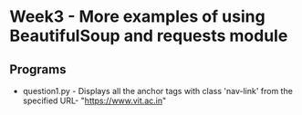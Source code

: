 # Week3 - More examples of using BeautifulSoup and requests module
## Programs
- question1.py - Displays all the anchor tags with class 'nav-link' from the specified URL- "https://www.vit.ac.in"
